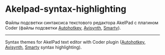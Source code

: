 Akelpad-syntax-highlighting
===========================

Файлы подсветки синтаксиса текстового редактора AkelPad с плагином Coder (файлы подсветки [Autohotkey](ahk.coder), [Avisynth](avs.coder), [Smarty](smarty.coder)).

----------

Syntax themes for AkelPad text editor with Coder plugin ([Autohotkey](ahk.coder), [Avisynth](avs.coder), [Smarty](smarty.coder) syntax highlighting).
